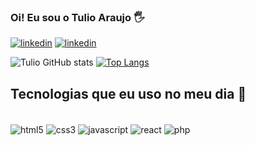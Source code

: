 ### Oi! Eu sou o Tulio Araujo 🖐️

[![linkedin](https://img.shields.io/badge/LinkedIn-0077B5?style=for-the-badge&logo=linkedin&logoColor=white)](www.linkedin.com/in/tulio-araujo-santos-de-oliveira-7ba07a117)
[![linkedin](https://img.shields.io/badge/Medium-12100E?style=for-the-badge&logo=medium&logoColor=white)](https://medium.com/@Tulio.Araujoo)

![Tulio GitHub stats](https://github-readme-stats.vercel.app/api?username=tuliomt&show_icons=true&theme=onedark)
[![Top Langs](https://github-readme-stats.vercel.app/api/top-langs/?username=tuliomt)](https://github.com/anuraghazra/github-readme-stats)


## Tecnologias que eu uso no meu dia :rocket:
<div style="display: inline_block"><br/>
<img align="center" alt="html5" src="https://img.shields.io/badge/HTML5-E34F26?style=for-the-badge&logo=html5&logoColor=white" />
  <img align="center" alt="css3" src="https://img.shields.io/badge/CSS3-1572B6?style=for-the-badge&logo=css3&logoColor=white" />
  <img align="center" alt="javascript" src="https://img.shields.io/badge/JavaScript-F7DF1E?style=for-the-badge&logo=javascript&logoColor=black" />
  <img align="center" alt="react" src="https://img.shields.io/badge/React-20232A?style=for-the-badge&logo=react&logoColor=61DAFB" />
  <img align="center" alt="php" src="https://img.shields.io/badge/PHP-777BB4?style=for-the-badge&logo=php&logoColor=white" />
</div><br/>






